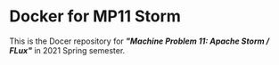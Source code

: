 # Docker for MP11 Storm

This is the Docer repository for ***"Machine Problem 11: Apache Storm / FLux"*** in 2021 Spring semester.
